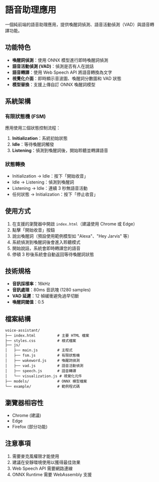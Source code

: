 # 語音助理應用

一個純前端的語音助理應用，提供喚醒詞偵測、語音活動偵測（VAD）與語音轉譯功能。

## 功能特色

- **喚醒詞偵測**：使用 ONNX 模型進行即時喚醒詞偵測
- **語音活動偵測 (VAD)**：偵測是否有人在說話
- **語音轉譯**：使用 Web Speech API 將語音轉換為文字
- **視覺化介面**：即時顯示音波圖、喚醒詞分數圖和 VAD 狀態
- **模型替換**：支援上傳自訂 ONNX 喚醒詞模型

## 系統架構

### 有限狀態機 (FSM)

應用使用三個狀態控制流程：

1. **Initialization**：系統初始狀態
2. **Idle**：等待喚醒詞觸發
3. **Listening**：偵測到喚醒詞後，開始聆聽並轉譯語音

### 狀態轉換

- Initialization → Idle：按下「開始收音」
- Idle → Listening：偵測到喚醒詞
- Listening → Idle：連續 3 秒無語音活動
- 任何狀態 → Initialization：按下「停止收音」

## 使用方式

1. 在支援的瀏覽器中開啟 `index.html`（建議使用 Chrome 或 Edge）
2. 點擊「開始收音」按鈕
3. 說出喚醒詞（預設使用範例模型如 "Alexa"、"Hey Jarvis" 等）
4. 系統偵測到喚醒詞後會進入聆聽模式
5. 開始說話，系統會即時轉譯您的語音
6. 停頓 3 秒後系統會自動返回等待喚醒詞狀態

## 技術規格

- **音訊採樣率**：16kHz
- **音訊處理**：80ms 音訊塊 (1280 samples)
- **VAD 延遲**：12 幀緩衝避免過早切斷
- **喚醒詞閾值**：0.5

## 檔案結構

```
voice-assistant/
├── index.html          # 主要 HTML 檔案
├── styles.css          # 樣式檔案
├── js/
│   ├── main.js         # 主程式
│   ├── fsm.js          # 有限狀態機
│   ├── wakeword.js     # 喚醒詞偵測
│   ├── vad.js          # 語音活動偵測
│   ├── speech.js       # 語音轉譯
│   └── visualization.js # 視覺化元件
├── models/             # ONNX 模型檔案
└── example/            # 範例程式碼
```

## 瀏覽器相容性

- Chrome (建議)
- Edge
- Firefox (部分功能)

## 注意事項

1. 需要麥克風權限才能使用
2. 建議在安靜環境使用以獲得最佳效果
3. Web Speech API 需要網路連線
4. ONNX Runtime 需要 WebAssembly 支援